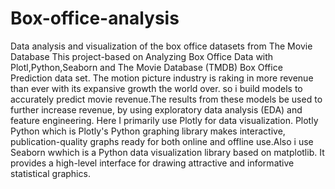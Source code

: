 # Box-office-analysis
Data analysis and visualization of the box office datasets from The Movie Database 
This project-based on Analyzing Box Office Data with Plotl,Python,Seaborn and The Movie Database (TMDB) Box Office Prediction data set.
The motion picture industry is raking in more revenue than ever with its expansive growth the world over. so i build models to accurately predict movie revenue.The results from these models be used to further increase revenue, by using exploratory data analysis (EDA)  and feature engineering.
Here I primarily use Plotly for data visualization. Plotly Python which is Plotly's Python graphing library makes interactive, publication-quality graphs ready for both online and offline use.Also i use Seaborn wwhich is a Python data visualization library based on matplotlib. It provides a high-level interface for drawing attractive and informative statistical graphics.
